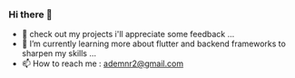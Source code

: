 ### Hi there 👋


- 🔭 check out my projects i'll appreciate some feedback ...
- 🌱 I’m currently learning more about flutter and backend frameworks to sharpen my skills ...
- 📫 How to reach me : ademnr2@gmail.com

